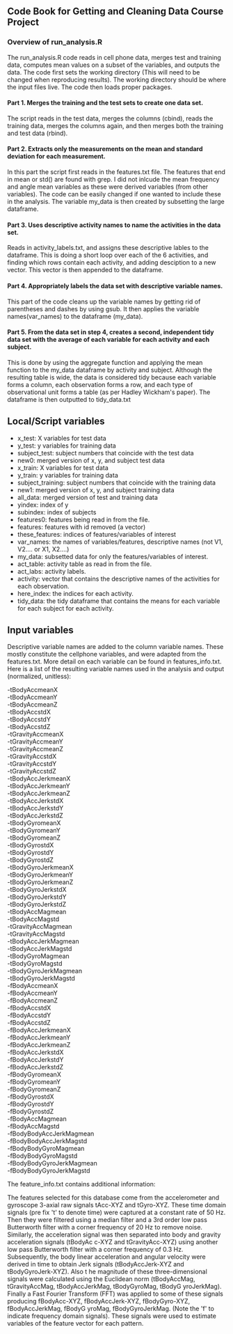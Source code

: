 ## Code Book for Getting and Cleaning Data Course Project
### Overview of run_analysis.R
The run_analysis.R code reads in cell phone data, merges test and training data, 
computes mean values on a subset of the variables, and outputs the data. The code first sets the 
working directory (This will need to be changed when reproducing results). The working directory should be where
the input files live. The code then loads proper packages.

#### Part 1. Merges the training and the test sets to create one data set. 
The script reads in the test data, merges the columns (cbind), reads the training data, merges the columns again, and then merges 
both the training and test data (rbind). 

#### Part 2. Extracts only the measurements on the mean and standard deviation for each measurement.
In this part the script first reads in the features.txt file. The features that end in mean or std() are found with grep. 
I did not inlcude the mean frequency and angle mean variables as these were derived variables (from other variables). The code can be easily 
changed if one wanted to include these in the analysis. The variable my_data is then created by subsetting the large dataframe.

#### Part 3. Uses descriptive activity names to name the activities in the data set.
Reads in activity_labels.txt, and assigns these descriptive lables to the dataframe. This is doing a short loop over each of the 6 activities, and
finding which rows contain each activity, and adding desciption to a new vector. This vector is then appended to the dataframe.

#### Part 4. Appropriately labels the data set with descriptive variable names.
This part of the code cleans up the variable names by getting rid of parentheses and dashes by using gsub. It then applies the variable names(var_names)
to the dataframe (my_data).

#### Part 5. From the data set in step 4, creates a second, independent tidy data set with the average of each variable for each activity and each subject.
This is done by using the aggregate function and applying the mean function to the my_data dataframe by activity and subject. Although the resulting
table is wide, the data is considered tidy because each variable forms a column, each observation forms a row, and each type of observational 
unit forms a table (as per Hadley Wickham's paper). The dataframe is then outputted to tidy_data.txt

## Local/Script variables
* x_test: X variables for test data
* y_test: y variables for training data
* subject_test: subject numbers that coincide with the test data
* new0: merged version of x, y, and subject test data
* x_train: X variables for test data
* y_train: y variables for training data
* subject_training: subject numbers that coincide with the training data
* new1: merged version of x, y, and subject training data
* all_data: merged version of test and training data
* yindex: index of y
* subindex: index of subjects
* features0: features being read in from the file.
* features: features with id removed (a vector)
* these_features: indices of features/variables of interest
* var_names: the names of variables/features, descriptive names (not V1, V2.... or X1, X2....)
* my_data: subsetted data for only the features/variables of interest.
* act_table: activity table as read in from the file.
* act_labs: activity labels.
* activity: vector that contains the descriptive names of the activities for each observation.
* here_index: the indices for each activity.
* tidy_data: the tidy dataframe that contains the means for each variable for each subject for each activity.

## Input variables
Descriptive variable names are added to the column variable names. These mostly constitute the cellphone variables, and were adapted from 
the features.txt. More detail on each variable can be found in features_info.txt. 
Here is a list of the resulting variable names used in the analysis and output (normalized, unitless):

 -tBodyAccmeanX            
 -tBodyAccmeanY            
 -tBodyAccmeanZ           
 -tBodyAccstdX             
 -tBodyAccstdY             
 -tBodyAccstdZ            
 -tGravityAccmeanX         
 -tGravityAccmeanY         
 -tGravityAccmeanZ        
 -tGravityAccstdX          
 -tGravityAccstdY          
 -tGravityAccstdZ         
 -tBodyAccJerkmeanX        
 -tBodyAccJerkmeanY        
 -tBodyAccJerkmeanZ       
 -tBodyAccJerkstdX         
 -tBodyAccJerkstdY         
 -tBodyAccJerkstdZ        
 -tBodyGyromeanX           
 -tBodyGyromeanY           
 -tBodyGyromeanZ          
 -tBodyGyrostdX            
 -tBodyGyrostdY            
 -tBodyGyrostdZ           
 -tBodyGyroJerkmeanX       
 -tBodyGyroJerkmeanY       
 -tBodyGyroJerkmeanZ      
 -tBodyGyroJerkstdX        
 -tBodyGyroJerkstdY      
 -tBodyGyroJerkstdZ       
 -tBodyAccMagmean          
 -tBodyAccMagstd           
 -tGravityAccMagmean      
 -tGravityAccMagstd        
 -tBodyAccJerkMagmean      
 -tBodyAccJerkMagstd      
 -tBodyGyroMagmean         
 -tBodyGyroMagstd          
 -tBodyGyroJerkMagmean     
 -tBodyGyroJerkMagstd      
 -fBodyAccmeanX            
 -fBodyAccmeanY           
 -fBodyAccmeanZ            
 -fBodyAccstdX             
 -fBodyAccstdY            
 -fBodyAccstdZ             
 -fBodyAccJerkmeanX        
 -fBodyAccJerkmeanY       
 -fBodyAccJerkmeanZ        
 -fBodyAccJerkstdX         
 -fBodyAccJerkstdY        
 -fBodyAccJerkstdZ         
 -fBodyGyromeanX           
 -fBodyGyromeanY          
 -fBodyGyromeanZ           
 -fBodyGyrostdX            
 -fBodyGyrostdY           
 -fBodyGyrostdZ            
 -fBodyAccMagmean          
 -fBodyAccMagstd          
 -fBodyBodyAccJerkMagmean  
 -fBodyBodyAccJerkMagstd   
 -fBodyBodyGyroMagmean    
 -fBodyBodyGyroMagstd    
 -fBodyBodyGyroJerkMagmean      
 -fBodyBodyGyroJerkMagstd 

The feature_info.txt contains additional information:

The features selected for this database come from the accelerometer and gyroscope 3-axial raw signals tAcc-XYZ and tGyro-XYZ. These time domain signals (pre    fix 't' to denote time) were captured at a constant rate of 50 Hz. Then they were filtered using a median filter and a 3rd order low pass Butterworth filter     with a corner frequency of 20 Hz to remove noise. Similarly, the acceleration signal was then separated into body and gravity acceleration signals (tBodyAc    c-XYZ and tGravityAcc-XYZ) using another low pass Butterworth filter with a corner frequency of 0.3 Hz.                                                     
Subsequently, the body linear acceleration and angular velocity were derived in time to obtain Jerk signals (tBodyAccJerk-XYZ and tBodyGyroJerk-XYZ). Also t    he magnitude of these three-dimensional signals were calculated using the Euclidean norm (tBodyAccMag, tGravityAccMag, tBodyAccJerkMag, tBodyGyroMag, tBodyG    yroJerkMag). 
Finally a Fast Fourier Transform (FFT) was applied to some of these signals producing fBodyAcc-XYZ, fBodyAccJerk-XYZ, fBodyGyro-XYZ, fBodyAccJerkMag, fBodyG    yroMag, fBodyGyroJerkMag. (Note the 'f' to indicate frequency domain signals). 
These signals were used to estimate variables of the feature vector for each pattern.

